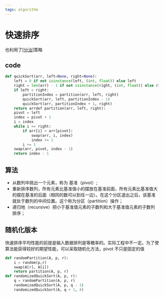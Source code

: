 ```yaml
---
tags: algorithm
---
```

# 快速排序

也利用了[[分治]]策略

## code

```python
def quickSort(arr, left=None, right=None):
    left = 0 if not isinstance(left, (int, float)) else left
    right = len(arr) - 1 if not isinstance(right, (int, float)) else right
    if left < right:
        partitionIndex = partition(arr, left, right)
        quickSort(arr, left, partitionIndex - 1)
        quickSort(arr, partitionIndex + 1, right)
    return arrdef partition(arr, left, right):
    pivot = left
    index = pivot + 1
    i = index
    while i <= right:
        if arr[i] < arr[pivot]:
            swap(arr, i, index)
            index += 1
        i += 1
    swap(arr, pivot, index - 1)
    return index - 1
```

## 算法

- 从数列中挑出一个元素，称为 基准（pivot）;
- 重新排序数列，所有元素比基准值小的摆放在基准前面，所有元素比基准值大的摆在基准的后面（相同的数可以到任一边）。在这个分区退出之后，该基准就处于数列的中间位置。这个称为分区（partition）操作；
- 递归地（recursive）把小于基准值元素的子数列和大于基准值元素的子数列排序；

## 随机化版本

快速排序平均性能的前提是输入数据排列是等概率的。实际工程中不一定。为了使算法能获得较好的期望性能，可以采取随机化方法，pivot 不只是固定的值

```python
def randomPartition(A, p, r):
    i = random(p,r)
    swap(A[r], A[i])
    return partition(A, p, r)
def randomizedQuickSort(A, p, r):
    q = randomPartition(A, p, r)
    randomizedQuickSort(A, p, q - 1)
    randomizedQuickSort(A, q + 1, r)
```

[//begin]: # "Autogenerated link references for markdown compatibility"
[分治]: ../分治.md "分治"
[//end]: # "Autogenerated link references"
